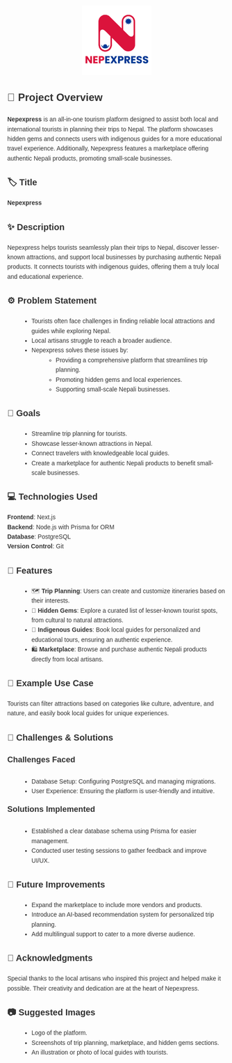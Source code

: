 <div style="display: flex; justify-content: center; width: 100%; align-items: center; height: auto; margin-bottom: 2rem;">
    <img src="https://github.com/im-bipo/nep-express/blob/main/public/nepexpress-01.png?raw=true" style="width: 10rem;" alt="Nepexpress Logo" />
</div>

<div style="font-family: Arial, sans-serif; line-height: 1.6; color: #333; max-width: 800px; margin: 0 auto;">
    <p style="font-size: 1.2rem;">
        <h2 style="font-size: 1.5rem; margin-top: 2rem;">📌 Project Overview</h2>
        <strong>Nepexpress</strong> is an all-in-one tourism platform designed to assist both local and international tourists in planning their trips to Nepal. The platform showcases hidden gems and connects users with indigenous guides for a more educational travel experience. Additionally, Nepexpress features a marketplace offering authentic Nepali products, promoting small-scale businesses.
    </p>
    <h3 style="font-size: 1.25rem;">🏷️ Title</h3>
    <p><strong>Nepexpress</strong></p>
    <h3 style="font-size: 1.25rem;">✨ Description</h3>
    <p>
        Nepexpress helps tourists seamlessly plan their trips to Nepal, discover lesser-known attractions, and support local businesses by purchasing authentic Nepali products. It connects tourists with indigenous guides, offering them a truly local and educational experience.
    </p>
    <h3 style="font-size: 1.25rem;">⚙️ Problem Statement</h3>
    <ul style="list-style-type: disc; margin-left: 2rem;">
        <li>Tourists often face challenges in finding reliable local attractions and guides while exploring Nepal.</li>
        <li>Local artisans struggle to reach a broader audience.</li>
        <li>Nepexpress solves these issues by:
            <ul style="list-style-type: circle; margin-left: 2rem;">
                <li>Providing a comprehensive platform that streamlines trip planning.</li>
                <li>Promoting hidden gems and local experiences.</li>
                <li>Supporting small-scale Nepali businesses.</li>
            </ul>
        </li>
    </ul>
    <h3 style="font-size: 1.25rem;">🎯 Goals</h3>
    <ul style="list-style-type: disc; margin-left: 2rem;">
        <li>Streamline trip planning for tourists.</li>
        <li>Showcase lesser-known attractions in Nepal.</li>
        <li>Connect travelers with knowledgeable local guides.</li>
        <li>Create a marketplace for authentic Nepali products to benefit small-scale businesses.</li>
    </ul>
    <h3 style="font-size: 1.25rem;">💻 Technologies Used</h3>
    <ul style="list-style-type: none; padding: 0;">
        <li><strong>Frontend</strong>: Next.js</li>
        <li><strong>Backend</strong>: Node.js with Prisma for ORM</li>
        <li><strong>Database</strong>: PostgreSQL</li>
        <li><strong>Version Control</strong>: Git</li>
    </ul>
    <h3 style="font-size: 1.25rem;">🌟 Features</h3>
    <ul style="list-style-type: disc; margin-left: 2rem;">
        <li>🗺️ <strong>Trip Planning</strong>: Users can create and customize itineraries based on their interests.</li>
        <li>🌄 <strong>Hidden Gems</strong>: Explore a curated list of lesser-known tourist spots, from cultural to natural attractions.</li>
        <li>👥 <strong>Indigenous Guides</strong>: Book local guides for personalized and educational tours, ensuring an authentic experience.</li>
        <li>🛍️ <strong>Marketplace</strong>: Browse and purchase authentic Nepali products directly from local artisans.</li>
    </ul>
    <h3 style="font-size: 1.25rem;">🧭 Example Use Case</h3>
    <p>
        Tourists can filter attractions based on categories like culture, adventure, and nature, and easily book local guides for unique experiences.
    </p>
    <h3 style="font-size: 1.25rem;">🚧 Challenges & Solutions</h3>
    <h4 style="font-size: 1.15rem; margin-top: 1rem;">Challenges Faced</h4>
    <ul style="list-style-type: disc; margin-left: 2rem;">
        <li>Database Setup: Configuring PostgreSQL and managing migrations.</li>
        <li>User Experience: Ensuring the platform is user-friendly and intuitive.</li>
    </ul>
    <h4 style="font-size: 1.15rem; margin-top: 1rem;">Solutions Implemented</h4>
    <ul style="list-style-type: disc; margin-left: 2rem;">
        <li>Established a clear database schema using Prisma for easier management.</li>
        <li>Conducted user testing sessions to gather feedback and improve UI/UX.</li>
    </ul>
    <h3 style="font-size: 1.25rem;">🚀 Future Improvements</h3>
    <ul style="list-style-type: disc; margin-left: 2rem;">
        <li>Expand the marketplace to include more vendors and products.</li>
        <li>Introduce an AI-based recommendation system for personalized trip planning.</li>
        <li>Add multilingual support to cater to a more diverse audience.</li>
    </ul>
    <h3 style="font-size: 1.25rem;">💬 Acknowledgments</h3>
    <p>
        Special thanks to the local artisans who inspired this project and helped make it possible. Their creativity and dedication are at the heart of Nepexpress.
    </p>
    <h3 style="font-size: 1.25rem;">📷 Suggested Images</h3>
    <ul style="list-style-type: disc; margin-left: 2rem;">
        <li>Logo of the platform.</li>
        <li>Screenshots of trip planning, marketplace, and hidden gems sections.</li>
        <li>An illustration or photo of local guides with tourists.</li>
    </ul>
</div>
